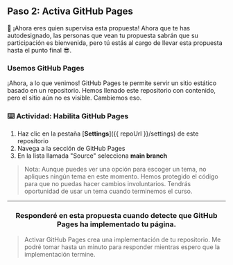 ## Paso 2: Activa GitHub Pages

:tada: ¡Ahora eres quien supervisa esta propuesta! Ahora que te has autodesignado, las personas que vean tu propuesta sabrán que su participación es bienvenida, pero tú estás al cargo de llevar esta propuesta hasta el punto final :sunglasses:.

### Usemos GitHub Pages

¡Ahora, a lo que venimos! GitHub Pages te permite servir un sitio estático basado en un repositorio. Hemos llenado este repositorio con contenido, pero el sitio aún no es visible. Cambiemos eso.

### :keyboard: Actividad: Habilita GitHub Pages

1. Haz clic en la pestaña [**Settings**]({{ repoUrl }}/settings) de este repositorio
1. Navega a la sección de GitHub Pages
1. En la lista llamada "Source" selecciona **main branch**

> Nota: Aunque puedes ver una opción para escoger un tema, no apliques ningún tema en este momento. Hemos protegido el código para que no puedas hacer cambios involuntarios. Tendrás oportunidad de usar un tema cuando terminemos el curso.

<hr>
<h3 align="center">Responderé en esta propuesta cuando detecte que GitHub Pages ha implementado tu página.</h3>

> Activar GitHub Pages crea una implementación de tu repositorio. Me podré tomar hasta un minuto para responder mientras espero que la implementación termine. 
